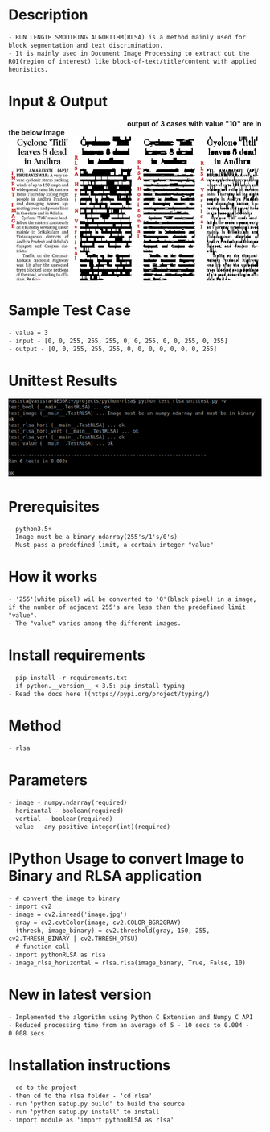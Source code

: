 # Description

	- RUN LENGTH SMOOTHING ALGORITHM(RLSA) is a method mainly used for block segmentation and text discrimination.
	- It is mainly used in Document Image Processing to extract out the ROI(region of interest) like block-of-text/title/content with applied heuristics.

# Input & Output
&nbsp;&nbsp;&nbsp;&nbsp;&nbsp;&nbsp;&nbsp;&nbsp;&nbsp;&nbsp;&nbsp;&nbsp;&nbsp;&nbsp;&nbsp;&nbsp;&nbsp;&nbsp;&nbsp;&nbsp;&nbsp;&nbsp;&nbsp;&nbsp;&nbsp;&nbsp;&nbsp;&nbsp;&nbsp;&nbsp;&nbsp;&nbsp;&nbsp;&nbsp;&nbsp;&nbsp;&nbsp;&nbsp;&nbsp;&nbsp;&nbsp;&nbsp;&nbsp;&nbsp;&nbsp;&nbsp;&nbsp;&nbsp;&nbsp;&nbsp;&nbsp;&nbsp;&nbsp;&nbsp;&nbsp;&nbsp;&nbsp;&nbsp;&nbsp;&nbsp;**output of 3 cases with value "10" are in the below image**
![Input&Output](https://github.com/Vasistareddy/python-rlsa/blob/master/test_images/image1.jpeg)

# Sample Test Case

	- value = 3
	- input - [0, 0, 255, 255, 255, 0, 0, 255, 0, 0, 255, 0, 255]
	- output - [0, 0, 255, 255, 255, 0, 0, 0, 0, 0, 0, 0, 255]

# Unittest Results

![Unittest](https://github.com/Vasistareddy/python-rlsa/blob/master/test_images/unittest.png)

# Prerequisites
	
	- python3.5+
	- Image must be a binary ndarray(255's/1's/0's)
	- Must pass a predefined limit, a certain integer "value"

# How it works

	- '255'(white pixel) wil be converted to '0'(black pixel) in a image, if the number of adjacent 255's are less than the predefined limit "value".
	- The "value" varies among the different images.

# Install requirements

	- pip install -r requirements.txt
	- if python.__version__ < 3.5: pip install typing
	- Read the docs here !(https://pypi.org/project/typing/)

# Method

	- rlsa

# Parameters

	- image - numpy.ndarray(required)
	- horizantal - boolean(required)
	- vertial - boolean(required)
	- value - any positive integer(int)(required)

# IPython Usage to convert Image to Binary and RLSA application

	- # convert the image to binary
	- import cv2
	- image = cv2.imread('image.jpg')
	- gray = cv2.cvtColor(image, cv2.COLOR_BGR2GRAY)
	- (thresh, image_binary) = cv2.threshold(gray, 150, 255, cv2.THRESH_BINARY | cv2.THRESH_OTSU)
	- # function call
	- import pythonRLSA as rlsa
	- image_rlsa_horizontal = rlsa.rlsa(image_binary, True, False, 10)

# New in latest version
    - Implemented the algorithm using Python C Extension and Numpy C API
    - Reduced processing time from an average of 5 - 10 secs to 0.004 - 0.008 secs
    
# Installation instructions
    - cd to the project
    - then cd to the rlsa folder - 'cd rlsa'
    - run 'python setup.py build' to build the source
    - run 'python setup.py install' to install
    - import module as 'import pythonRLSA as rlsa'

